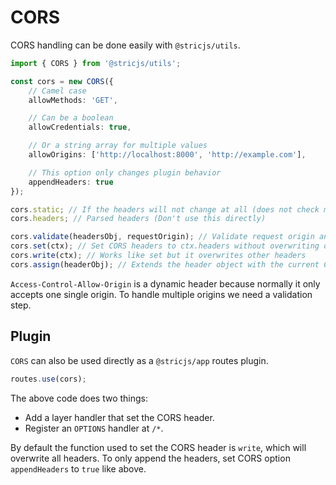 # CORS
CORS handling can be done easily with `@stricjs/utils`.
```ts
import { CORS } from '@stricjs/utils';

const cors = new CORS({
    // Camel case 
    allowMethods: 'GET',

    // Can be a boolean
    allowCredentials: true,

    // Or a string array for multiple values
    allowOrigins: ['http://localhost:8000', 'http://example.com'],

    // This option only changes plugin behavior
    appendHeaders: true
});

cors.static; // If the headers will not change at all (does not check multiple origins)
cors.headers; // Parsed headers (Don't use this directly)

cors.validate(headersObj, requestOrigin); // Validate request origin and set 'Access-Control-Allow-Origin'
cors.set(ctx); // Set CORS headers to ctx.headers without overwriting other headers
cors.write(ctx); // Works like set but it overwrites other headers
cors.assign(headerObj); // Extends the header object with the current CORS object headers
```

`Access-Control-Allow-Origin` is a dynamic header because normally it only accepts one single origin.
To handle multiple origins we need a validation step.

## Plugin
`CORS` can also be used directly as a `@stricjs/app` routes plugin.
```ts
routes.use(cors);
```

The above code does two things:
- Add a layer handler that set the CORS header.
- Register an `OPTIONS` handler at `/*`.

By default the function used to set the CORS header is `write`, which will overwrite all headers.
To only append the headers, set CORS option `appendHeaders` to `true` like above.
